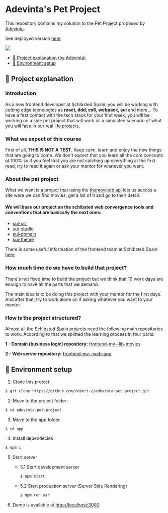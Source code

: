 # Adevinta's Pet Project

This repository contains my solution to the Pet Project proposed by [Adevinta](https://www.adevinta.com/).

See deployed version [here](http://pet-project.robert-z.surge.sh/)


![](https://media.giphy.com/media/g4UC350lAZzss5LpSK/giphy.gif)

* [🤔 Project explanation (by Adevinta)](#-project-explanation)
* [🚀 Environment setup](#-environment-setup)

## 🤔 Project explanation

### Introduction
As a new frontend developer at Schibsted Spain, you will be working with cutting edge tecnologies as **react, ddd, es6, webpack, sui** and more... To have a first contact with the tech stack for your first week, you will be working on a side pet project that will work as a simulated scenario of what you will face in our real life projects.

### What we expect of this course

First of all, **THIS IS NOT A TEST**. Keep calm, learn and enjoy the new things that are going to come. We don't expect that you learn all the core concepts at 100% so if you feel that you are not catching up everything at the first read, try to read it again or ask your mentor for whatever you want.

### About the pet project

What we want is a project that using the [themoviedb api](https://www.themoviedb.org/documentation/api) lets us access a site were we can find movies, get a list of it and go to their detail.

#### We will base our project on the schibsted web convergence tools and conventions that are basically the next ones:

- [sui-ssr](https://github.com/SUI-Components/sui/tree/master/packages/sui-ssr)
- [sui-studio](https://github.com/SUI-Components/sui/tree/master/packages/sui-studio)
- [sui-domain](https://github.com/SUI-Components/sui/tree/master/packages/sui-domain)
- [sui-theme](https://github.com/SUI-Components/sui-theme)

There is some useful information of the frontend team at Schibsted Spain [here](https://confluence.schibsted.io/display/ST/Frontend)

### How much time do we have to build that project?

There's not fixed time to build the project but we think that 10 work days are enough to have all the parts that we demand.

The main idea is to be doing this project with your mentor for the first days. And after that, try to work alone on it asking whatever you want to your mentor.

### How is the project structured?

Almost all the Schibsted Spain projects need the following main repositories to work. According to that we splitted the learning process in four parts:

**1 - Domain (business logic) repository:** [frontend-mv--lib-movies](https://github.schibsted.io/scmspain/frontend-all--pet-project/tree/master/3-frontend-mv--lib-movies)

**2 - Web server repository:** [frontend-mv--web-app](https://github.schibsted.io/scmspain/frontend-all--pet-project/tree/master/4-frontend-mv--web-app)

## 🚀 Environment setup 

1. Clone this project: 
```sh
$ git clone https://github.com/robert-z/adevinta-pet-project.git
```

2. Move to the project folder: 
```sh
$ cd adevinta-pet-project
```

3. Move to the app folder
```sh
$ cd app
```

4. Install dependecies
```sh
$ npm i
```

5. Start server
    * 5.1 Start development server
        ```sh
        $ npm start
        ```
    * 5.2 Start production server (Server Side Rendering)
        ```sh
        $ npm run ssr
        ```

6. Demo is available at [http://localhost:3000](http://localhost:3000)